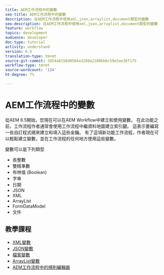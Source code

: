 ```yaml
---
title: AEM工作流程中的變數
seo-title: AEM工作流程中的變數
description: 在AEM工作流程中使用xml,json,arraylist,document類型的變數
seo-description: 在AEM工作流程中使用xml,json,arraylist,document類型的變數
feature: workflow
topics: development
audience: developer
doc-type: tutorial
activity: understand
version: 6.5
translation-type: tm+mt
source-git-commit: 3d54a8158d0564a3289a2100bbbc59e5ae38f175
workflow-type: tm+mt
source-wordcount: '124'
ht-degree: 7%

---
```



# AEM工作流程中的變數

從AEM 6.5開始，您現在可以在AEM Workflow中建立和使用變數。 在此功能之前，工作流程作者通常會使用工作流程中繼資料地圖建立索引鍵。 這表示要編寫一些自訂程式碼來建立和填入這些金鑰。 有了這項新功能工作流程，作者現在可以輕鬆建立變數，並在工作流程的任何地方使用這些變數。

變數可以是下列類型

* 長整數
* 雙精準數
* 布林值 (Boolean)
* 字串
* 日期
* JSON
* XML
* ArrayList
* FormDataModel
* 文件

## 教學課程

* [XML變數](part1.md)
* [JSON變數](part2.md)
* [檔案變數](part3.md)
* [ArrayList變數](part4.md)
* [AEM工作流程中的規則編輯器](part5.md)
